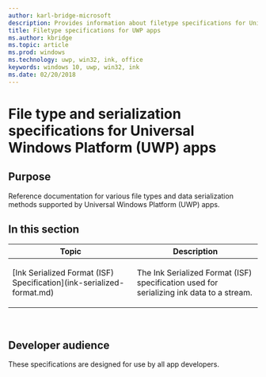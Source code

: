 ```yaml
---
author: karl-bridge-microsoft
description: Provides information about filetype specifications for Universal Windows Platform (UWP) apps.
title: Filetype specifications for UWP apps
ms.author: kbridge
ms.topic: article
ms.prod: windows
ms.technology: uwp, win32, ink, office
keywords: windows 10, uwp, win32, ink
ms.date: 02/20/2018
---
```


# File type and serialization specifications for Universal Windows Platform (UWP) apps

## Purpose

Reference documentation for various file types and data serialization methods supported by Universal Windows Platform (UWP) apps.


## In this section

<table>
<colgroup>
<col width="50%" />
<col width="50%" />
</colgroup>
<thead>
<tr class="header">
<th>Topic</th>
<th>Description</th>
</tr>
</thead>
<tbody>
<tr class="odd">
<td><p>[Ink Serialized Format (ISF) Specification](ink-serialized-format.md)</p></td>
<td><p>The Ink Serialized Format (ISF) specification used for serializing ink data to a stream.</p></td>
</tr>
</tbody>
</table>
 

## Developer audience


These specifications are designed for use by all app developers.
